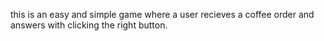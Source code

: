 this is an easy and simple game where a user recieves a coffee order and answers with clicking the right button.
